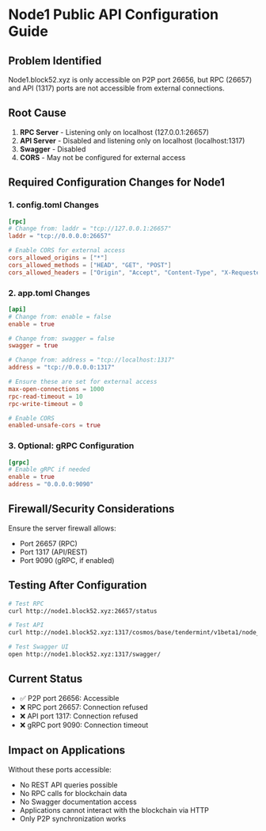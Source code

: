 # Node1 Public API Configuration Guide

## Problem Identified

Node1.block52.xyz is only accessible on P2P port 26656, but RPC (26657) and API (1317) ports are not accessible from external connections.

## Root Cause

1. **RPC Server** - Listening only on localhost (127.0.0.1:26657)
2. **API Server** - Disabled and listening only on localhost (localhost:1317)
3. **Swagger** - Disabled
4. **CORS** - May not be configured for external access

## Required Configuration Changes for Node1

### 1. config.toml Changes

```toml
[rpc]
# Change from: laddr = "tcp://127.0.0.1:26657"
laddr = "tcp://0.0.0.0:26657"

# Enable CORS for external access
cors_allowed_origins = ["*"]
cors_allowed_methods = ["HEAD", "GET", "POST"]
cors_allowed_headers = ["Origin", "Accept", "Content-Type", "X-Requested-With", "X-Server-Time"]
```

### 2. app.toml Changes

```toml
[api]
# Change from: enable = false
enable = true

# Change from: swagger = false
swagger = true

# Change from: address = "tcp://localhost:1317"
address = "tcp://0.0.0.0:1317"

# Ensure these are set for external access
max-open-connections = 1000
rpc-read-timeout = 10
rpc-write-timeout = 0

# Enable CORS
enabled-unsafe-cors = true
```

### 3. Optional: gRPC Configuration

```toml
[grpc]
# Enable gRPC if needed
enable = true
address = "0.0.0.0:9090"
```

## Firewall/Security Considerations

Ensure the server firewall allows:

-   Port 26657 (RPC)
-   Port 1317 (API/REST)
-   Port 9090 (gRPC, if enabled)

## Testing After Configuration

```bash
# Test RPC
curl http://node1.block52.xyz:26657/status

# Test API
curl http://node1.block52.xyz:1317/cosmos/base/tendermint/v1beta1/node_info

# Test Swagger UI
open http://node1.block52.xyz:1317/swagger/
```

## Current Status

-   ✅ P2P port 26656: Accessible
-   ❌ RPC port 26657: Connection refused
-   ❌ API port 1317: Connection refused
-   ❌ gRPC port 9090: Connection timeout

## Impact on Applications

Without these ports accessible:

-   No REST API queries possible
-   No RPC calls for blockchain data
-   No Swagger documentation access
-   Applications cannot interact with the blockchain via HTTP
-   Only P2P synchronization works
